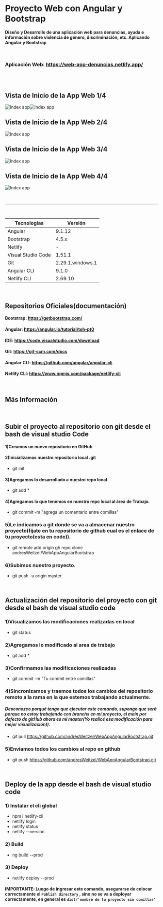 
# Proyecto Web con Angular y Bootstrap

**Diseño y Desarrollo de una aplicación web para denuncias, ayuda e información sobre violencia de género, discriminación, etc. Aplicando Angular y Bootstrap**

</br>

### Aplicación Web: https://web-app-denuncias.netlify.app/

</br>

</br>

## Vista de Inicio de la App Web 1/4

![Index app](https://github.com/andresWeitzel/Graphics/blob/main/Proyectos/DenunciasOnlineAngular_app/Captura%20de%20pantalla%20(320).png)![Index app](https://github.com/andresWeitzel/Graphics/blob/main/Proyectos/DenunciasOnlineAngular_app/Captura%20de%20pantalla%20(320).png)

## Vista de Inicio de la App Web 2/4

![Index app](https://github.com/andresWeitzel/Graphics/blob/main/Proyectos/DenunciasOnlineAngular_app/Captura%20de%20pantalla%20(322).png)


## Vista de Inicio de la App Web 3/4

![Index app](https://github.com/andresWeitzel/Graphics/blob/main/Proyectos/DenunciasOnlineAngular_app/Captura%20de%20pantalla%20(321).png)

## Vista de Inicio de la App Web 4/4

![Index app](https://github.com/andresWeitzel/Graphics/blob/main/Proyectos/DenunciasOnlineAngular_app/Captura%20de%20pantalla%20(323).png)

</br>

<hr>

</br>

| Tecnologías | Versión |
| ------------- | ------------- |
| Angular |   9.1.12 |
| Bootstrap | 4.5.x  |
| Netlify | - |
| Visual Studio Code | 1.51.1  |
| Git | 2.29.1.windows.1  |
| Angular CLI | 9.1.0 |
| Netlify CLI | 2.69.10 |

</br>

## Repositorios Oficiales(documentación)

#### Bootstrap:   https://getbootstrap.com/
#### Angular:     https://angular.io/tutorial/toh-pt0
#### IDE:         https://code.visualstudio.com/download
#### Git:         https://git-scm.com/docs
#### Angular CLI: https://github.com/angular/angular-cli
#### Netlify CLI: https://www.npmjs.com/package/netlify-cli

</br>

## Más Información


</br>

## Subir el proyecto al repositorio con git desde el bash de visual studio Code 

#### 1)Creamos un nuevo repositorio en GitHub

#### 2)Inicializamos nuestro repositorio local .git
* git init

#### 3)Agregamos lo desarrollado a nuestro repo local
* git add *

#### 4)Agregamos lo que tenemos en nuestro repo local al área de Trabajo.
* git commit -m "agrega un comentario entre comillas"

### 5)Le indicamos a git donde se va a almacenar nuestro proyecto(fijate en tu repositorio de github cual es el enlace de tu proyecto(esta en code)).
* git remote add origin gh repo clone andresWeitzel/WebAppAngularBootstrap

### 6)Subimos nuestro proyecto.
* git push -u origin master

</br>

## Actualización del repositorio del proyecto con git desde el bash de visual studio code

### 1)Visualizamos las modificaciones realizadas en local
* git status

### 2)Agregamos lo modificado al area de trabajo
* git add *

### 3)Confirmamos las modificaciones realizadas
* git commit -m "Tu commit entre comillas"

### 4)Sincronizamos y traemos todos los cambios del repositorio remoto a la rama en la que estemos trabajando actualmente.
##### Desconozco porqué tengo que ejecutar este comando, supongo que será porque no estoy trabajando con branchs en mi proyecto, el main por defecto de gitHub ahora es mi master(Yo realicé esa modificación para mejor visualización)).
* git pull https://github.com/andresWeitzel/WebAppAngularBootstrap.git

### 5)Enviamos todos los cambios al repo en github
* git push https://github.com/andresWeitzel/WebAppAngularBootstrap.git

</br>

## Deploy de la app desde el bash de visual studio code

### 1) Instalar el cli global
 * npm i netlify-cli
 * netlify login
 * netlify status
 * netlify --version

### 2) Build 
 * ng build --prod 

### 3) Deploy
* netlify deploy --prod
#### IMPORTANTE: Luego de ingresar este comando, asegurarse de colocar correctamente el `Publish directory` , sino no se va a deployar correctamente, en general es  `dist/'nombre de tu proyecto sin comillas' ` 

